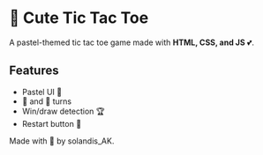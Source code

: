 # 🎀 Cute Tic Tac Toe

A pastel-themed tic tac toe game made with **HTML, CSS, and JS** 💕.

## Features
- Pastel UI 🎨
- 🤍 and 💜 turns
- Win/draw detection 🏆
- Restart button 🔄

Made with 💖 by solandis_AK.